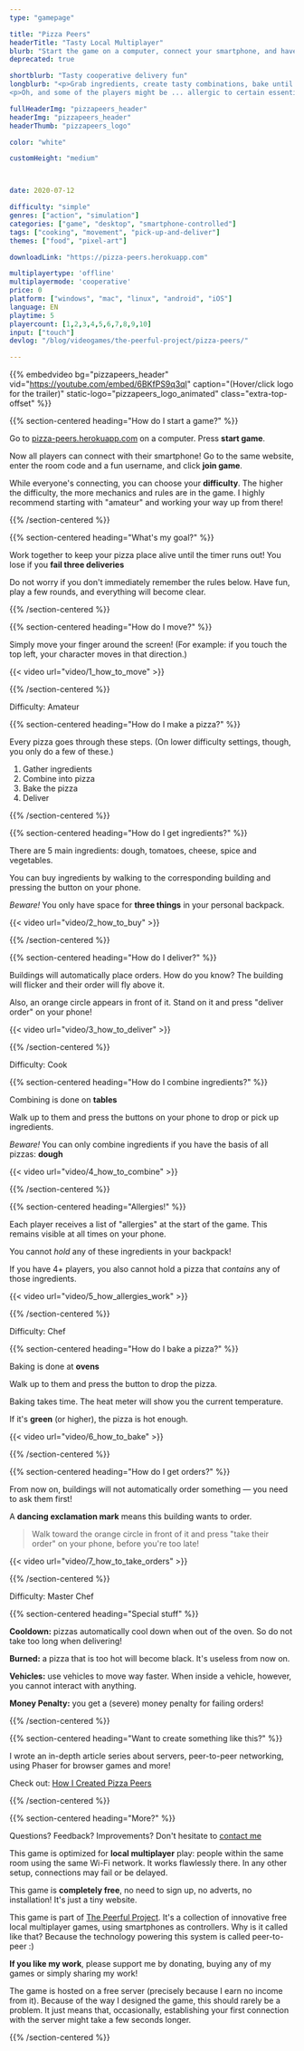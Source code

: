 ```yaml
---
type: "gamepage"

title: "Pizza Peers"
headerTitle: "Tasty Local Multiplayer"
blurb: "Start the game on a computer, connect your smartphone, and have some cooperative multiplayer fun delivering tasty pizzas!"
deprecated: true

shortblurb: "Tasty cooperative delivery fun"
longblurb: "<p>Grab ingredients, create tasty combinations, bake until they're just right, and deliver them before the customer gets angry.</p>
<p>Oh, and some of the players might be ... allergic to certain essential ingredients.</p>"

fullHeaderImg: "pizzapeers_header"
headerImg: "pizzapeers_header"
headerThumb: "pizzapeers_logo"

color: "white"

customHeight: "medium"



date: 2020-07-12

difficulty: "simple"
genres: ["action", "simulation"]
categories: ["game", "desktop", "smartphone-controlled"]
tags: ["cooking", "movement", "pick-up-and-deliver"]
themes: ["food", "pixel-art"]

downloadLink: "https://pizza-peers.herokuapp.com"

multiplayertype: 'offline'
multiplayermode: 'cooperative'
price: 0
platform: ["windows", "mac", "linux", "android", "iOS"]
language: EN
playtime: 5
playercount: [1,2,3,4,5,6,7,8,9,10]
input: ["touch"]
devlog: "/blog/videogames/the-peerful-project/pizza-peers/"

---
```


{{% embedvideo bg="pizzapeers_header" vid="https://youtube.com/embed/6BKfPS9q3qI" caption="(Hover/click logo for the trailer)" static-logo="pizzapeers_logo_animated" class="extra-top-offset" %}}

{{% section-centered heading="How do I start a game?" %}}

Go to [pizza-peers.herokuapp.com](https://pizza-peers.herokuapp.com) on a computer. Press **start game**.

Now all players can connect with their smartphone! Go to the same website, enter the room code and a fun username, and click **join game**.

While everyone's connecting, you can choose your **difficulty**. The higher the difficulty, the more mechanics and rules are in the game. I highly recommend starting with "amateur" and working your way up from there!

{{% /section-centered %}}

{{% section-centered heading="What's my goal?" %}}

Work together to keep your pizza place alive until the timer runs out! You lose if you **fail three deliveries**

Do not worry if you don't immediately remember the rules below. Have fun, play a few rounds, and everything will become clear.

{{% /section-centered %}}

{{% section-centered heading="How do I move?" %}}

Simply move your finger around the screen! (For example: if you touch the top left, your character moves in that direction.)

{{< video url="video/1_how_to_move" >}}

{{% /section-centered %}}

<div class="difficultySeparator">
	<span class='difficultyName'>Difficulty: Amateur</span>
	<div class='line'></div>
</div>

{{% section-centered heading="How do I make a pizza?" %}}

Every pizza goes through these steps. (On lower difficulty settings, though, you only do a few of these.)
1. Gather ingredients
2. Combine into pizza
3. Bake the pizza
4. Deliver

{{% /section-centered %}}

{{% section-centered heading="How do I get ingredients?" %}}

There are 5 main ingredients: dough, tomatoes, cheese, spice and vegetables.

You can buy ingredients by walking to the corresponding building and pressing the button on your phone.

_Beware!_ You only have space for **three things** in your personal backpack.

{{< video url="video/2_how_to_buy" >}}

{{% /section-centered %}}

{{% section-centered heading="How do I deliver?" %}}

Buildings will automatically place orders. How do you know? The building will flicker and their order will fly above it.

Also, an orange circle appears in front of it. Stand on it and press "deliver order" on your phone!

{{< video url="video/3_how_to_deliver" >}}

{{% /section-centered %}}

<div class="difficultySeparator">
	<span class='difficultyName'>Difficulty: Cook</span>
	<div class='line'></div>
</div>

{{% section-centered heading="How do I combine ingredients?" %}}

Combining is done on **tables**

Walk up to them and press the buttons on your phone to drop or pick up ingredients.

_Beware!_ You can only combine ingredients if you have the basis of all pizzas: **dough**

{{< video url="video/4_how_to_combine" >}}

{{% /section-centered %}}

{{% section-centered heading="Allergies!" %}}

Each player receives a list of "allergies" at the start of the game. This remains visible at all times on your phone.

You cannot _hold_ any of these ingredients in your backpack!

If you have 4+ players, you also cannot hold a pizza that _contains_ any of those ingredients.

{{< video url="video/5_how_allergies_work" >}}

{{% /section-centered %}}

<div class="difficultySeparator">
	<span class='difficultyName'>Difficulty: Chef</span>
	<div class='line'></div>
</div>

{{% section-centered heading="How do I bake a pizza?" %}}

Baking is done at **ovens**

Walk up to them and press the button to drop the pizza.

Baking takes time. The heat meter will show you the current temperature.

If it's **green** (or higher), the pizza is hot enough.

{{< video url="video/6_how_to_bake" >}}

{{% /section-centered %}}

{{% section-centered heading="How do I get orders?" %}}

From now on, buildings will not automatically order something &mdash; you need to ask them first!

A **dancing exclamation mark** means this building wants to order.

>Walk toward the orange circle in front of it and press "take their order" on your phone, before you're too late!

{{< video url="video/7_how_to_take_orders" >}}

{{% /section-centered %}}

<div class="difficultySeparator">
	<span class='difficultyName'>Difficulty: Master Chef</span>
	<div class='line'></div>
</div>

{{% section-centered heading="Special stuff" %}}

**Cooldown:** pizzas automatically cool down when out of the oven. So do not take too long when delivering!

**Burned:** a pizza that is too hot will become black. It's useless from now on.

**Vehicles:** use vehicles to move way faster. When inside a vehicle, however, you cannot interact with anything.

**Money Penalty:** you get a (severe) money penalty for failing orders!

{{% /section-centered %}}

{{% section-centered heading="Want to create something like this?" %}}

I wrote an in-depth article series about servers, peer-to-peer networking, using Phaser for browser games and more! 

Check out: [How I Created Pizza Peers](/blog/videogames/the-peerful-project/pizza-peers)

{{% /section-centered %}}

{{% section-centered heading="More?" %}}

Questions? Feedback? Improvements? Don't hesitate to [contact me](/about/contact)

This game is optimized for **local multiplayer** play: people within the same room using the same Wi-Fi network. It works flawlessly there. In any other setup, connections may fail or be delayed.

This game is **completely free**, no need to sign up, no adverts, no installation! It's just a tiny website.

This game is part of [The Peerful Project](https://pandaqi.com/the-peerful-project). It's a collection of innovative free local multiplayer games, using smartphones as controllers. Why is it called like that? Because the technology powering this system is called peer-to-peer :)

**If you like my work**, please support me by donating, buying any of my games or simply sharing my work!

The game is hosted on a free server (precisely because I earn no income from it). Because of the way I designed the game, this should rarely be a problem. It just means that, occasionally, establishing your first connection with the server might take a few seconds longer.

{{% /section-centered %}}